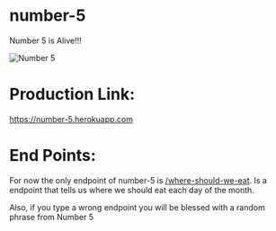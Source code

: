 # number-5

Number 5 is Alive!!!

![Number 5](https://i.pinimg.com/474x/85/ab/0b/85ab0b94a4cc7ab50f69c33ce0b836a5--number--tv-movie.jpg)

# Production Link:

https://number-5.herokuapp.com

# End Points:

For now the only endpoint of number-5 is [/where-should-we-eat](https://number-5.herokuapp.com/where-should-we-eat?). Is a endpoint that tells us where we should eat each day of the month.

Also, if you type a wrong endpoint you will be blessed with a random phrase from Number 5
